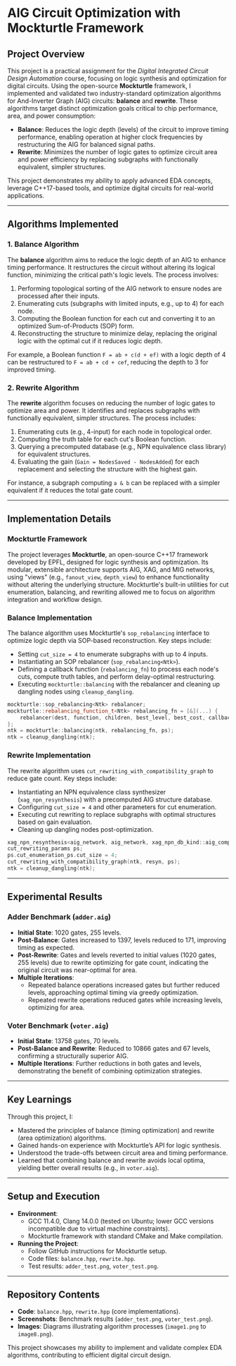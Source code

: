 # AIG Circuit Optimization with Mockturtle Framework

## Project Overview

This project is a practical assignment for the *Digital Integrated Circuit Design Automation* course, focusing on logic synthesis and optimization for digital circuits. Using the open-source **Mockturtle** framework, I implemented and validated two industry-standard optimization algorithms for And-Inverter Graph (AIG) circuits: **balance** and **rewrite**. These algorithms target distinct optimization goals critical to chip performance, area, and power consumption:

- **Balance**: Reduces the logic depth (levels) of the circuit to improve timing performance, enabling operation at higher clock frequencies by restructuring the AIG for balanced signal paths.
- **Rewrite**: Minimizes the number of logic gates to optimize circuit area and power efficiency by replacing subgraphs with functionally equivalent, simpler structures.

This project demonstrates my ability to apply advanced EDA concepts, leverage C++17-based tools, and optimize digital circuits for real-world applications.

---

## Algorithms Implemented

### 1. Balance Algorithm

The **balance** algorithm aims to reduce the logic depth of an AIG to enhance timing performance. It restructures the circuit without altering its logical function, minimizing the critical path's logic levels. The process involves:

1. Performing topological sorting of the AIG network to ensure nodes are processed after their inputs.
2. Enumerating cuts (subgraphs with limited inputs, e.g., up to 4) for each node.
3. Computing the Boolean function for each cut and converting it to an optimized Sum-of-Products (SOP) form.
4. Reconstructing the structure to minimize delay, replacing the original logic with the optimal cut if it reduces logic depth.

For example, a Boolean function `F = ab + c(d + ef)` with a logic depth of 4 can be restructured to `F = ab + cd + cef`, reducing the depth to 3 for improved timing.

### 2. Rewrite Algorithm

The **rewrite** algorithm focuses on reducing the number of logic gates to optimize area and power. It identifies and replaces subgraphs with functionally equivalent, simpler structures. The process includes:

1. Enumerating cuts (e.g., 4-input) for each node in topological order.
2. Computing the truth table for each cut's Boolean function.
3. Querying a precomputed database (e.g., NPN equivalence class library) for equivalent structures.
4. Evaluating the gain (`Gain = NodesSaved - NodesAdded`) for each replacement and selecting the structure with the highest gain.

For instance, a subgraph computing `a & b` can be replaced with a simpler equivalent if it reduces the total gate count.

---

## Implementation Details

### Mockturtle Framework

The project leverages **Mockturtle**, an open-source C++17 framework developed by EPFL, designed for logic synthesis and optimization. Its modular, extensible architecture supports AIG, XAG, and MIG networks, using "views" (e.g., `fanout_view`, `depth_view`) to enhance functionality without altering the underlying structure. Mockturtle's built-in utilities for cut enumeration, balancing, and rewriting allowed me to focus on algorithm integration and workflow design.

### Balance Implementation

The balance algorithm uses Mockturtle's `sop_rebalancing` interface to optimize logic depth via SOP-based reconstruction. Key steps include:

- Setting `cut_size = 4` to enumerate subgraphs with up to 4 inputs.
- Instantiating an SOP rebalancer (`sop_rebalancing<Ntk>`).
- Defining a callback function (`rebalancing_fn`) to process each node's cuts, compute truth tables, and perform delay-optimal restructuring.
- Executing `mockturtle::balancing` with the rebalancer and cleaning up dangling nodes using `cleanup_dangling`.

```cpp
mockturtle::sop_rebalancing<Ntk> rebalancer;
mockturtle::rebalancing_function_t<Ntk> rebalancing_fn = [&](...) {
    rebalancer(dest, function, children, best_level, best_cost, callback);
};
ntk = mockturtle::balancing(ntk, rebalancing_fn, ps);
ntk = cleanup_dangling(ntk);
```

### Rewrite Implementation

The rewrite algorithm uses `cut_rewriting_with_compatibility_graph` to reduce gate count. Key steps include:

- Instantiating an NPN equivalence class synthesizer (`xag_npn_resynthesis`) with a precomputed AIG structure database.
- Configuring `cut_size = 4` and other parameters for cut enumeration.
- Executing cut rewriting to replace subgraphs with optimal structures based on gain evaluation.
- Cleaning up dangling nodes post-optimization.

```cpp
xag_npn_resynthesis<aig_network, aig_network, xag_npn_db_kind::aig_complete> resyn;
cut_rewriting_params ps;
ps.cut_enumeration_ps.cut_size = 4;
cut_rewriting_with_compatibility_graph(ntk, resyn, ps);
ntk = cleanup_dangling(ntk);
```

---

## Experimental Results

### Adder Benchmark (`adder.aig`)

- **Initial State**: 1020 gates, 255 levels.
- **Post-Balance**: Gates increased to 1397, levels reduced to 171, improving timing as expected.
- **Post-Rewrite**: Gates and levels reverted to initial values (1020 gates, 255 levels) due to rewrite optimizing for gate count, indicating the original circuit was near-optimal for area.
- **Multiple Iterations**:
  - Repeated balance operations increased gates but further reduced levels, approaching optimal timing via greedy optimization.
  - Repeated rewrite operations reduced gates while increasing levels, optimizing for area.

### Voter Benchmark (`voter.aig`)

- **Initial State**: 13758 gates, 70 levels.
- **Post-Balance and Rewrite**: Reduced to 10866 gates and 67 levels, confirming a structurally superior AIG.
- **Multiple Iterations**: Further reductions in both gates and levels, demonstrating the benefit of combining optimization strategies.

---

## Key Learnings

Through this project, I:
- Mastered the principles of balance (timing optimization) and rewrite (area optimization) algorithms.
- Gained hands-on experience with Mockturtle’s API for logic synthesis.
- Understood the trade-offs between circuit area and timing performance.
- Learned that combining balance and rewrite avoids local optima, yielding better overall results (e.g., in `voter.aig`).

---

## Setup and Execution

- **Environment**:
  - GCC 11.4.0, Clang 14.0.0 (tested on Ubuntu; lower GCC versions incompatible due to virtual machine constraints).
  - Mockturtle framework with standard CMake and Make compilation.
- **Running the Project**:
  - Follow GitHub instructions for Mockturtle setup.
  - Code files: `balance.hpp`, `rewrite.hpp`.
  - Test results: `adder_test.png`, `voter_test.png`.

---

## Repository Contents

- **Code**: `balance.hpp`, `rewrite.hpp` (core implementations).
- **Screenshots**: Benchmark results (`adder_test.png`, `voter_test.png`).
- **Images**: Diagrams illustrating algorithm processes (`image1.png` to `image8.png`).

This project showcases my ability to implement and validate complex EDA algorithms, contributing to efficient digital circuit design.
